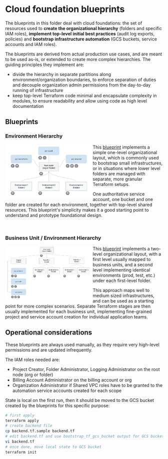 # Cloud foundation blueprints

The blueprints in this folder deal with cloud foundations: the set of resources used to **create the organizational hierarchy** (folders and specific IAM roles), **implement top-level initial best practices** (audit log exports, policies) and **bootstrap infrastructure automation** (GCS buckets, service accounts and IAM roles).

The blueprints are derived from actual production use cases, and are meant to be used as-is, or extended to create more complex hierarchies. The guiding principles they implement are:

- divide the hierarchy in separate partitions along environment/organization boundaries, to enforce separation of duties and decouple organization admin permissions from the day-to-day running of infrastructure
- keep top-level Terraform code minimal and encapsulate complexity in modules, to ensure readability and allow using code as high level documentation

## Blueprints

### Environment Hierarchy

<a href="./environments/" title="Environments blueprint"><img src="./environments/diagram.png" align="left" width="280px"></a> This [blueprint](./environments/) implements a simple one-level organizational layout, which is commonly used to bootstrap small infrastructures, or in situations where lower level folders are managed with separate, more granular Terraform setups.

One authoritative service account, one bucket and one folder are created for each environment, together with top-level shared resources. This blueprint's simplicity makes it a good starting point to understand and prototype foundational design.

<br clear="left">

### Business Unit / Environment Hierarchy

<a href="./business-units/" title="Business Units blueprint"><img src="./business-units/diagram.png" align="left" width="280px"></a> This [blueprint](./business-units/) implements a two-level organizational layout, with a first level usually mapped to business units, and a second level implementing identical environments (prod, test, etc.) under each first-level folder.

This approach maps well to medium sized infrastructures, and can be used as a starting point for more complex scenarios. Separate Terraform stages are then usually implemented for each business unit, implementing fine-grained project and service account creation for individual application teams.
<br clear="left">

## Operational considerations

These blueprints are always used manually, as they require very high-level permissions and are updated infrequently.

The IAM roles needed are:

- Project Creator, Folder Administrator, Logging Administrator on the root node (org or folder)
- Billing Account Administrator on the billing account or org
- Organization Administrator if Shared VPC roles have to be granted to the automation service accounts created for each scope

State is local on the first run, then it should be moved to the GCS bucket created by the blueprints for this specific purpose:

```bash
# first apply
terraform apply
# create backend file
cp backend.tf.sample backend.tf
# edit backend.tf and use bootstrap_tf_gcs_bucket output for GCS bucket name
vi backend.tf
# once done, move local state to GCS bucket
terraform init
```
